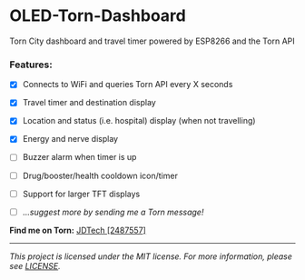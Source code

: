 # OLED-Torn-Dashboard
Torn City dashboard and travel timer powered by ESP8266 and the Torn API

### Features:

- [x] Connects to WiFi and queries Torn API every X seconds
- [x] Travel timer and destination display
- [x] Location and status (i.e. hospital) display (when not travelling) 
- [x] Energy and nerve display
- [ ] Buzzer alarm when timer is up
- [ ] Drug/booster/health cooldown icon/timer
- [ ] Support for larger TFT displays
- [ ] *...suggest more by sending me a Torn message!*


**Find me on Torn:** [JDTech \[2487557\]](https://www.torn.com/profiles.php?XID=2487557#/)

---

*This project is licensed under the MIT license. For more information, please see [LICENSE](./LICENSE.md).*
